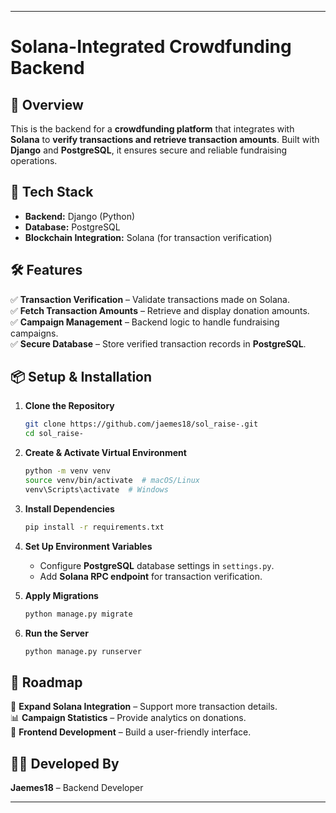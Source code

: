 
---

# Solana-Integrated Crowdfunding Backend  

## 🌟 Overview  
This is the backend for a **crowdfunding platform** that integrates with **Solana** to **verify transactions and retrieve transaction amounts**. Built with **Django** and **PostgreSQL**, it ensures secure and reliable fundraising operations.  

## 🔧 Tech Stack  
- **Backend:** Django (Python)  
- **Database:** PostgreSQL  
- **Blockchain Integration:** Solana (for transaction verification)  

## 🛠 Features  
✅ **Transaction Verification** – Validate transactions made on Solana.  
✅ **Fetch Transaction Amounts** – Retrieve and display donation amounts.  
✅ **Campaign Management** – Backend logic to handle fundraising campaigns.  
✅ **Secure Database** – Store verified transaction records in **PostgreSQL**.  

## 📦 Setup & Installation  

1. **Clone the Repository**  
   ```bash
   git clone https://github.com/jaemes18/sol_raise-.git
   cd sol_raise-
   ```  
2. **Create & Activate Virtual Environment**  
   ```bash
   python -m venv venv
   source venv/bin/activate  # macOS/Linux
   venv\Scripts\activate  # Windows
   ```  
3. **Install Dependencies**  
   ```bash
   pip install -r requirements.txt
   ```  
4. **Set Up Environment Variables**  
   - Configure **PostgreSQL** database settings in `settings.py`.  
   - Add **Solana RPC endpoint** for transaction verification.  

5. **Apply Migrations**  
   ```bash
   python manage.py migrate
   ```  
6. **Run the Server**  
   ```bash
   python manage.py runserver
   ```  

## 🔮 Roadmap  
🚀 **Expand Solana Integration** – Support more transaction details.  
📊 **Campaign Statistics** – Provide analytics on donations.  
🔗 **Frontend Development** – Build a user-friendly interface.  

## 👨‍💻 Developed By  
**Jaemes18** – Backend Developer  

---

